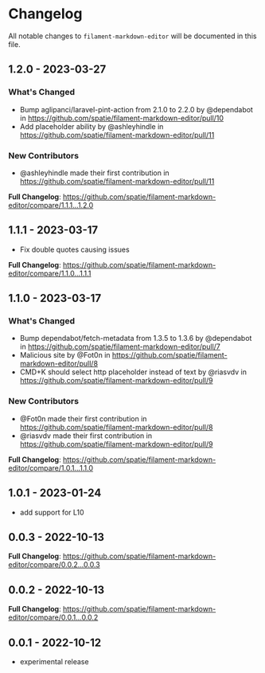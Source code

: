 # Changelog

All notable changes to `filament-markdown-editor` will be documented in this file.

## 1.2.0 - 2023-03-27

### What's Changed

- Bump aglipanci/laravel-pint-action from 2.1.0 to 2.2.0 by @dependabot in https://github.com/spatie/filament-markdown-editor/pull/10
- Add placeholder ability by @ashleyhindle in https://github.com/spatie/filament-markdown-editor/pull/11

### New Contributors

- @ashleyhindle made their first contribution in https://github.com/spatie/filament-markdown-editor/pull/11

**Full Changelog**: https://github.com/spatie/filament-markdown-editor/compare/1.1.1...1.2.0

## 1.1.1 - 2023-03-17

- Fix double quotes causing issues

**Full Changelog**: https://github.com/spatie/filament-markdown-editor/compare/1.1.0...1.1.1

## 1.1.0 - 2023-03-17

### What's Changed

- Bump dependabot/fetch-metadata from 1.3.5 to 1.3.6 by @dependabot in https://github.com/spatie/filament-markdown-editor/pull/7
- Malicious site by @Fot0n in https://github.com/spatie/filament-markdown-editor/pull/8
- CMD+K should select http placeholder instead of text by @riasvdv in https://github.com/spatie/filament-markdown-editor/pull/9

### New Contributors

- @Fot0n made their first contribution in https://github.com/spatie/filament-markdown-editor/pull/8
- @riasvdv made their first contribution in https://github.com/spatie/filament-markdown-editor/pull/9

**Full Changelog**: https://github.com/spatie/filament-markdown-editor/compare/1.0.1...1.1.0

## 1.0.1 - 2023-01-24

- add support for L10

## 0.0.3 - 2022-10-13

**Full Changelog**: https://github.com/spatie/filament-markdown-editor/compare/0.0.2...0.0.3

## 0.0.2 - 2022-10-13

**Full Changelog**: https://github.com/spatie/filament-markdown-editor/compare/0.0.1...0.0.2

## 0.0.1 - 2022-10-12

- experimental release

